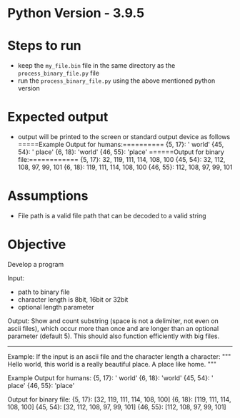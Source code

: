 # Python Version - 3.9.5

# Steps to run

- keep the `my_file.bin` file in the same directory as the `process_binary_file.py` file
- run the `process_binary_file.py` using the above mentioned python version

# Expected output

- output will be printed to the screen or standard output device as follows
  =====Example Output for humans:==========
  {5, 17}: ' world'
  {45, 54}: ' place'
  {6, 18}: 'world'
  {46, 55}: 'place'
  ======Output for binary file:============
  {5, 17}: 32, 119, 111, 114, 108, 100
  {45, 54}: 32, 112, 108, 97, 99, 101
  {6, 18}: 119, 111, 114, 108, 100
  {46, 55}: 112, 108, 97, 99, 101

# Assumptions

- File path is a valid file path that can be decoded to a valid string

# Objective

Develop a program

Input:

- path to binary file
- character length is 8bit, 16bit or 32bit
- optional length parameter

Output:
Show and count substring (space is not a delimiter, not even on ascii files), which occur more than once and are longer than an optional parameter (default 5).
This should also function efficiently with big files.

---

Example:
If the input is an ascii file and the character length a character:
"""
Hello world, this world is a really beautiful place. A place like home.
"""

Example Output for humans:
{5, 17}: ' world'
{6, 18}: 'world'
{45, 54}: ' place'
{46, 55}: 'place'

Output for binary file:
{5, 17}: [32, 119, 111, 114, 108, 100]
{6, 18}: [119, 111, 114, 108, 100]
{45, 54}: [32, 112, 108, 97, 99, 101]
{46, 55}: [112, 108, 97, 99, 101]
